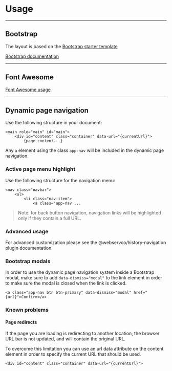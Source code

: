 # Usage

---

## Bootstrap

The layout is based on the [Bootstrap starter template](https://getbootstrap.com/docs/4.2/examples/starter-template/)

[Bootstrap documentation](https://getbootstrap.com/docs/4.2/getting-started/introduction/)

---

## Font Awesome

[Font Awesome usage](/docs/FontAwesome.md)

---

## Dynamic page navigation

Use the following structure in your document:
```
<main role="main" id="main">
    <div id="content" class="container" data-url="{currentUrl}">
        {page content...}
```

Any `a` element using the class `app-nav` will be included in the dynamic page navigation.

### Active page menu highlight

Use the following structure for the navigation menu:
```
<nav class="navbar">
    <ul>
        <li class="nav-item">
            <a class="app-nav ...
```

> Note: for back button navigation, navigation links will be highlighted only if they contain a full URL.

### Advanced usage

For advanced customization please see the @webservco/history-navigation plugin documentation.

### Bootstrap modals

In order to use the dynamic page navigation system inside a Bootstrap modal, make sure to add `data-dismiss="modal"` to the link element in order to make sure the modal is closed when the link is clicked.
```
<a class="app-nav btn btn-primary" data-dismiss="modal" href="{url}">Confirm</a>
```

### Known problems

#### Page redirects
If the page you are loading is redirecting to another location, the browser URL bar is not updated, and will contain the original URL.

To overcome this limitation you can use an url data attribute on the content element in order to specify the current URL that should be used.
```
<div id="content" class="container" data-url="{currentUrl}">
```
